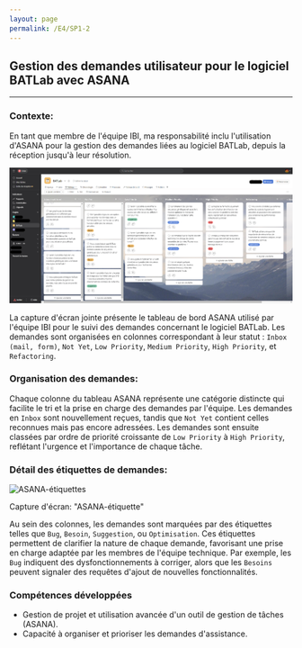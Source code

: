 ```yaml
---
layout: page
permalink: /E4/SP1-2
---
```

## Gestion des demandes utilisateur pour le logiciel BATLab avec ASANA
---

### Contexte:
En tant que membre de l'équipe IBI, ma responsabilité inclu l'utilisation d'ASANA pour la gestion des demandes liées au logiciel BATLab, depuis la réception jusqu'à leur résolution.

![ASANA-1](/IMG/ASANA-1.png)

La capture d'écran jointe présente le tableau de bord ASANA utilisé par l'équipe IBI pour le suivi des demandes concernant le logiciel BATLab. Les demandes sont organisées en colonnes correspondant à leur statut : `Inbox (mail, form)`, `Not Yet`, `Low Priority`, `Medium Priority`, `High Priority`, et `Refactoring`.

### Organisation des demandes:
Chaque colonne du tableau ASANA représente une catégorie distincte qui facilite le tri et la prise en charge des demandes par l'équipe. Les demandes en `Inbox` sont nouvellement reçues, tandis que `Not Yet` contient celles reconnues mais pas encore adressées. Les demandes sont ensuite classées par ordre de priorité croissante de `Low Priority` à `High Priority`, reflétant l'urgence et l'importance de chaque tâche.

### Détail des étiquettes de demandes:

![ASANA-étiquettes](/IMG/ASANA-étiquette.png)

Capture d'écran: "ASANA-étiquette"

Au sein des colonnes, les demandes sont marquées par des étiquettes telles que `Bug`, `Besoin`, `Suggestion`, ou `Optimisation`. Ces étiquettes permettent de clarifier la nature de chaque demande, favorisant une prise en charge adaptée par les membres de l'équipe technique. Par exemple, les `Bug` indiquent des dysfonctionnements à corriger, alors que les `Besoins` peuvent signaler des requêtes d'ajout de nouvelles fonctionnalités.

### Compétences développées
- Gestion de projet et utilisation avancée d'un outil de gestion de tâches (ASANA).
- Capacité à organiser et prioriser les demandes d'assistance.